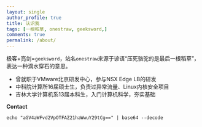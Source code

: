 ```yaml
---
layout: single
author_profile: true
title: 认识我
tags: [一根稻草, onestraw, geeksword,]
comments: true
permalink: /about/
---
```

极客+亮剑=`geeksword`，站名`onestraw`来源于谚语“压死骆驼的是最后一根稻草”，表达一种滴水穿石的意思。


* 曾就职于VMware北京研发中心，参与NSX Edge LB的研发
* 中科院计算所16届硕士生，负责过异常流量、Linux内核安全项目
* 吉林大学计算机系13届本科生，入门计算机科学，夯实基础


**Contact**

    echo "aGV4aWFvd2VpOTFAZ21haWwuY29tCg==" | base64 --decode
